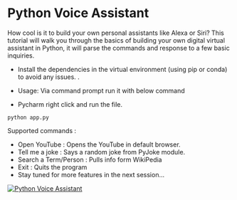 # Python Voice Assistant
How cool is it to build your own personal assistants like Alexa or Siri? This tutorial will walk you through the basics of building your own digital virtual assistant in Python, it will parse the commands and response to a few basic inquiries. 

* Install the dependencies in the virtual environment (using pip or conda) to avoid any issues. .


* Usage: Via command prompt run it with below command
* Pycharm right click and run the file.

```
python app.py
````


Supported commands :
* Open YouTube : Opens the YouTube in default browser.
* Tell me a joke : Says a random joke from PyJoke module.
* Search a Term/Person : Pulls info form WikiPedia
* Exit : Quits the program
* Stay tuned for more features in the next session...

[![Python Voice Assistant](https://www.youtube.com/watch?v=LLZQT9-0l_8&t)](https://www.youtube.com/watch?v=LLZQT9-0l_8&t "Python Voice Assistant")
